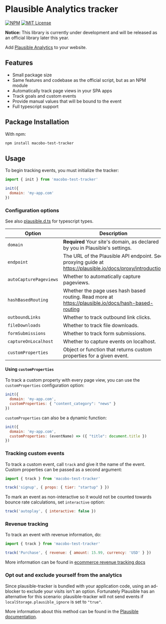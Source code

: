 # Plausible Analytics tracker

[![NPM](https://flat.badgen.net/npm/v/macobo-test-tracker)](https://www.npmjs.com/package/macobo-test-tracker)
[![MIT License](https://img.shields.io/badge/License-MIT-red.svg?style=flat-square)](https://opensource.org/licenses/MIT)

**Notice:** This library is currently under development and will be released as an official library later this year.

Add [Plausible Analytics](https://plausible.io/) to your website.

## Features
- Small package size
- Same features and codebase as the official script, but as an NPM module
- Automatically track page views in your SPA apps
- Track goals and custom events
- Provide manual values that will be bound to the event
- Full typescript support

## Package Installation

With npm:

```bash
npm install macobo-test-tracker
```

## Usage

To begin tracking events, you must initialize the tracker:

```javascript
import { init } from 'macobo-test-tracker'

init({
  domain: 'my-app.com'
})
```

### Configuration options

See also [plausible.d.ts](https://github.com/plausible/analytics/blob/master/tracker/npm_package/plausible.d.ts) for typescript types.

| Option | Description | Default |
| --- | --- | --- |
| `domain` | **Required** Your site's domain, as declared by you in Plausible's settings. | |
| `endpoint` | The URL of the Plausible API endpoint. See proxying guide at https://plausible.io/docs/proxy/introduction | `"https://plausible.io/api/event"` |
| `autoCapturePageviews` | Whether to automatically capture pageviews. | `true` |
| `hashBasedRouting` | Whether the page uses hash based routing. Read more at https://plausible.io/docs/hash-based-routing | `false` |
| `outboundLinks` | Whether to track outbound link clicks. | `false` |
| `fileDownloads` |  Whether to track file downloads. | `false` |
| `formSubmissions` | Whether to track form submissions. | `false` |
| `captureOnLocalhost` | Whether to capture events on localhost. | `false` |
| `customProperties` | Object or function that returns custom properties for a given event. | `{}` |

#### Using `customProperties`

To track a custom property with every page view, you can use the `customProperties` configuration option:

```javascript
init({
  domain: 'my-app.com',
  customProperties: { "content_category": "news" }
})
```

`customProperties` can also be a dynamic function:

```javascript
init({
  domain: 'my-app.com',
  customProperties: (eventName) => ({ "title": document.title })
})
```

### Tracking custom events

To track a custom event, call `track` and give it the name of the event. Custom properties can be passed as a second argument:

```javascript
import { track } from 'macobo-test-tracker'

track('signup', { props: { tier: "startup" } })
```

To mark an event as non-interactive so it would not be counted towards bounce rate calculations, set `interactive` option:

```javascript
track('autoplay', { interactive: false })
```

### Revenue tracking

To track an event with revenue information, do:

```javascript
import { track } from 'macobo-test-tracker'

track('Purchase', { revenue: { amount: 15.99, currency: 'USD' } })
```

More information can be found in [ecommerce revenue tracking docs](https://plausible.io/docs/ecommerce-revenue-tracking)

### Opt out and exclude yourself from the analytics

Since plausible-tracker is bundled with your application code, using an ad-blocker to exclude your visits isn't an option. Fortunately Plausible has an alternative for this scenario: plausible-tracker will not send events if `localStorage.plausible_ignore` is set to `"true"`.

More information about this method can be found in the [Plausible documentation](https://plausible.io/docs/excluding-localstorage).
